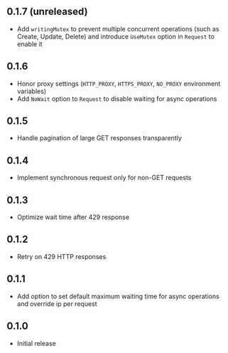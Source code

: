 ## 0.1.7 (unreleased)

- Add `writingMutex` to prevent multiple concurrent operations (such as Create, Update, Delete) and introduce `UseMutex` option in `Request` to enable it

## 0.1.6

- Honor proxy settings (`HTTP_PROXY`, `HTTPS_PROXY`, `NO_PROXY` environment variables)
- Add `NoWait` option to `Request` to disable waiting for async operations

## 0.1.5

- Handle pagination of large GET responses transparently

## 0.1.4

- Implement synchronous request only for non-GET requests

## 0.1.3

- Optimize wait time after 429 response

## 0.1.2

- Retry on 429 HTTP responses

## 0.1.1

- Add option to set default maximum waiting time for async operations and override ip per request

## 0.1.0

- Initial release
